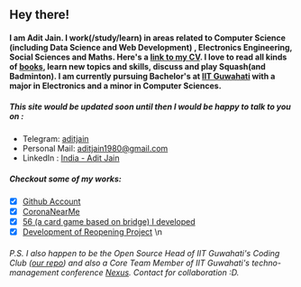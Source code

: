 ## Hey there!
#### I am Adit Jain. I work(/study/learn) in areas related to Computer Science (including Data Science and Web Development) , Electronics Engineering, Social Sciences and Maths. Here's a  [link to my CV](https://docs.google.com/document/d/1dcmPbqKfTH2quXaWyJ6TVIee_BzMtYSlm8lYsROeZFc). I love to read all kinds of [books](https://docs.google.com/spreadsheets/d/1MjaHnDybAhPPjJOqcVM-cTij-4azN-dEXVDsHA-Q5mY/edit?usp=sharing), learn new topics and skills, discuss and play Squash(and Badminton). I am currently pursuing Bachelor's at [IIT Guwahati](iitg.ac.in) with a major in Electronics and a minor in Computer Sciences.

##### This site would be updated soon until then I would be happy to talk to you on :
- Telegram: [aditjain](t.me/aditjain)
- Personal Mail: [aditjain1980@gmail.com](mailto:aditjain1980@gmail.com)
- LinkedIn : [India - Adit Jain](https://www.linkedin.com/in/adit-jain/)


##### Checkout some of my works:
- [x] [Github Account](github.com/aditj)
- [x] [CoronaNearMe](coronanearme.com)
- [x] [56 (a card game based on bridge) I developed](bridgem.herokuapp.com)
- [x] [Development of Reopening Project](https://dalek2point3.github.io/reopen-website/)
\n

###### P.S. I also happen to be the Open Source Head of IIT Guwahati's Coding Club ([our repo](https://github.com/Coding-Club-IITG)) and also a Core Team Member of IIT Guwahati's techno-management conference [Nexus](techniche.org/nexus). Contact for collaboration :D. 
